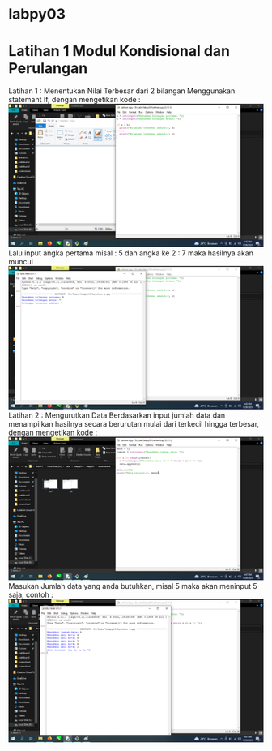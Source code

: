# labpy03

# Latihan 1 Modul Kondisional dan Perulangan
Latihan 1 : Menentukan Nilai Terbesar dari 2 bilangan Menggunakan statemant If, dengan mengetikan kode :
![gambar1](screenshoot/ss1.png)
Lalu input angka pertama misal : 5 dan angka ke 2 : 7 maka hasilnya akan muncul
![gambar2](screenshoot/ss2.png)
Latihan 2 : Mengurutkan Data Berdasarkan input jumlah data dan menampilkan hasilnya secara berurutan mulai dari terkecil hingga terbesar, dengan mengetikan kode :
![gambar3](screenshoot/ss3.png)
Masukan Jumlah data yang anda butuhkan, misal 5 maka akan meninput 5 saja, contoh :
![gambar4](screenshoot/ss4.png)
